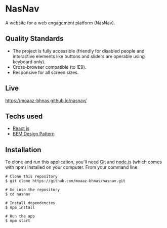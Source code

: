 # NasNav
A website for a web engagement platform (NasNav).

## Quality Standards
- The project is fully accessible (friendly for disabled people and interactive elements like buttons and sliders are operable using keyboard only).
- Cross-browser compatible (to IE9).
- Responsive for all screen sizes.

## Live
https://moaaz-bhnas.github.io/nasnav/

## Techs used
- [React js](https://reactjs.org/)    
- [BEM Design Pattern](https://en.bem.info/methodology/quick-start/)

## Installation
To clone and run this application, you'll need [Git](https://git-scm.com/)  and [node.js](https://nodejs.org/en/) (which comes with npm) installed on your computer. From your command line: 
```
# Clone this repository
$ git clone https://github.com/moaaz-bhnas/nasnav.git

# Go into the repository
$ cd nasnav

# Install dependencies
$ npm install

# Run the app
$ npm start
```
